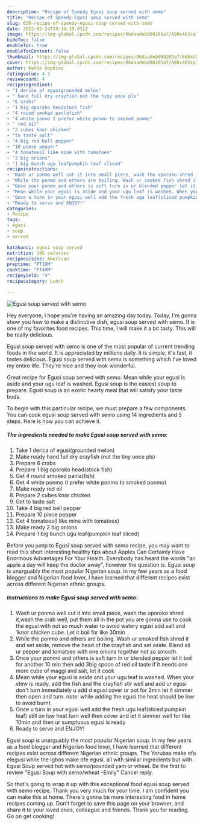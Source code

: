 ```yaml
---
description: "Recipe of Speedy Egusi soup served with semo"
title: "Recipe of Speedy Egusi soup served with semo"
slug: 630-recipe-of-speedy-egusi-soup-served-with-semo
date: 2022-02-24T19:34:39.931Z
image: https://img-global.cpcdn.com/recipes/06daadeb008285a7/680x482cq70/egusi-soup-served-with-semo-recipe-main-photo.jpg
hideToc: false
enableToc: true
enableTocContent: false
thumbnail: https://img-global.cpcdn.com/recipes/06daadeb008285a7/680x482cq70/egusi-soup-served-with-semo-recipe-main-photo.jpg
cover: https://img-global.cpcdn.com/recipes/06daadeb008285a7/680x482cq70/egusi-soup-served-with-semo-recipe-main-photo.jpg
author: Katie Hopkins
ratingvalue: 4.7
reviewcount: 4
recipeingredient:
- "1 derica of egusigrounded melon"
- " hand full dry crayfish not the tiny once pls"
- "6 crabs"
- "1 big oporoko headstock fish"
- "4 round smoked panlafish"
- "4 white ponmo I prefer white ponmo to smoked ponmo"
- " red oil"
- "2 cubes knor chicken"
- "to taste salt"
- "4 big red bell pepper"
- "10 piece pepper"
- "4 tomatoesI like mine with tomatoes"
- "2 big onions"
- "1 big bunch ugu leafpumpkin leaf sliced"
recipeinstructions:
- "Wash ur ponmo well cut it into small piece, wash the oporoko shred it,wash the crab well, put them all in the pot you are gonna use to cook the egusi with not so much water to avoid watery egusi add salt and 1knor chicken cube. Let it boil for like 30min"
- "While the ponmo and others are boiling. Wash ur smoked fish shred it and set aside, remove the head of the crayfish and set aside. Blend all ur pepper and tomatoes with one onions together not so smooth."
- "Once your ponmo and others is soft turn in ur blended pepper let it boil for another 10 min then add 3big spoon of red oil taste if it needs one more cube of maggi and salt, let it cook"
- "Mean while your egusi is aside and your ugu leaf is washed. When your stew is ready, add the fish and the crayfish stir well and add ur egusi don&#39;t turn immediately u add d egusi cover ur pot for 2min let it simmer then open and turn. note: while adding the egusi the heat should be low to avoid burnt"
- "Once u turn in your egusi well add the fresh ugu leaf(sliced pumpkin leaf) still on low heat turn well then cover and let it simmer well for like 10min and then ur sumptuous egusi is ready"
- "Ready to serve and ENJOY!"
categories:
- Recipe
tags:
- egusi
- soup
- served

katakunci: egusi soup served 
nutrition: 145 calories
recipecuisine: American
preptime: "PT10M"
cooktime: "PT49M"
recipeyield: "4"
recipecategory: Lunch

---
```



![Egusi soup served with semo](https://img-global.cpcdn.com/recipes/06daadeb008285a7/680x482cq70/egusi-soup-served-with-semo-recipe-main-photo.jpg)

Hey everyone, I hope you're having an amazing day today. Today, I'm gonna show you how to make a distinctive dish, egusi soup served with semo. It is one of my favorites food recipes. This time, I will make it a bit tasty. This will be really delicious.

Egusi soup served with semo is one of the most popular of current trending foods in the world. It is appreciated by millions daily. It is simple, it's fast, it tastes delicious. Egusi soup served with semo is something which I've loved my entire life. They're nice and they look wonderful.

Great recipe for Egusi soup served with semo. Mean while your egusi is aside and your ugu leaf is washed. Egusi soup is the easiest soup to prepare. Egusi soup is an exotic hearty meal that will satisfy your taste buds.


To begin with this particular recipe, we must prepare a few components. You can cook egusi soup served with semo using 14 ingredients and 5 steps. Here is how you can achieve it.

<!--inarticleads1-->

##### The ingredients needed to make Egusi soup served with semo:

1. Take 1 derica of egusi(grounded melon)
1. Make ready  hand full dry crayfish (not the tiny once pls)
1. Prepare 6 crabs
1. Prepare 1 big oporoko head(stock fish)
1. Get 4 round smoked panla(fish)
1. Get 4 white ponmo (I prefer white ponmo to smoked ponmo)
1. Make ready  red oil
1. Prepare 2 cubes knor chicken
1. Get to taste salt
1. Take 4 big red bell pepper
1. Prepare 10 piece pepper
1. Get 4 tomatoes(I like mine with tomatoes)
1. Make ready 2 big onions
1. Prepare 1 big bunch ugu leaf(pumpkin leaf sliced)


Before you jump to Egusi soup served with semo recipe, you may want to read this short interesting healthy tips about Apples Can Certainly Have Enormous Advantages For Your Health. Everybody has heard the words &#34;an apple a day will keep the doctor away&#34;, however the question is. Egusi soup is unarguably the most popular Nigerian soup. In my few years as a food blogger and Nigerian food lover, I have learned that different recipes exist across different Nigerian ethnic groups. 

<!--inarticleads2-->

##### Instructions to make Egusi soup served with semo:

1. Wash ur ponmo well cut it into small piece, wash the oporoko shred it,wash the crab well, put them all in the pot you are gonna use to cook the egusi with not so much water to avoid watery egusi add salt and 1knor chicken cube. Let it boil for like 30min
1. While the ponmo and others are boiling. Wash ur smoked fish shred it and set aside, remove the head of the crayfish and set aside. Blend all ur pepper and tomatoes with one onions together not so smooth.
1. Once your ponmo and others is soft turn in ur blended pepper let it boil for another 10 min then add 3big spoon of red oil taste if it needs one more cube of maggi and salt, let it cook
1. Mean while your egusi is aside and your ugu leaf is washed. When your stew is ready, add the fish and the crayfish stir well and add ur egusi don&#39;t turn immediately u add d egusi cover ur pot for 2min let it simmer then open and turn. note: while adding the egusi the heat should be low to avoid burnt
1. Once u turn in your egusi well add the fresh ugu leaf(sliced pumpkin leaf) still on low heat turn well then cover and let it simmer well for like 10min and then ur sumptuous egusi is ready
1. Ready to serve and ENJOY!

Egusi soup is unarguably the most popular Nigerian soup. In my few years as a food blogger and Nigerian food lover, I have learned that different recipes exist across different Nigerian ethnic groups. The Yorubas make efo elegusi while the Igbos make ofe egusi, all with similar ingredients but with. Egusi Soup served hot with semo/pounded yam or wheat. Be the first to review &#34;Egusi Soup with semo/wheat -Emily&#34; Cancel reply. 

So that's going to wrap it up with this exceptional food egusi soup served with semo recipe. Thank you very much for your time. I am confident you can make this at home. There's gonna be more interesting food in home recipes coming up. Don't forget to save this page on your browser, and share it to your loved ones, colleague and friends. Thank you for reading. Go on get cooking!
